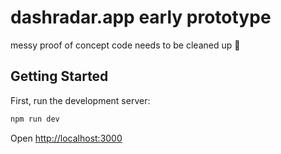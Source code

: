 # dashradar.app early prototype

messy proof of concept code needs to be cleaned up 🧹

## Getting Started

First, run the development server:

```bash
npm run dev
```

Open [http://localhost:3000](http://localhost:3000)
